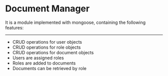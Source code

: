 # Document Manager

It is a module implemented with mongoose, containing the following features:
_____________________________________________________________________________

* CRUD operations for user objects
* CRUD operations for role objects
* CRUD operations for document objects
* Users are assigned roles
* Roles are added to documents
* Documents can be retrieved by role